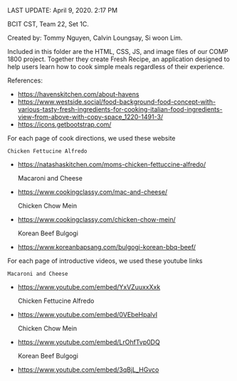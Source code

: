 <!-- COMP 1800 Projects 1 -->
LAST UPDATE: April 9, 2020. 2:17 PM

BCIT CST, Team 22, Set 1C.

Created by: Tommy Nguyen, Calvin Loungsay, Si woon Lim.

Included in this folder are the HTML, CSS, JS, and image files of our COMP 1800 project. Together they create Fresh Recipe, an application designed to help users learn how to cook simple meals regardless of their experience.

References:
- https://havenskitchen.com/about-havens
- https://www.westside.social/food-background-food-concept-with-various-tasty-fresh-ingredients-for-cooking-italian-food-ingredients-view-from-above-with-copy-space_1220-1491-3/
- https://icons.getbootstrap.com/

For each page of cook directions, we used these website

    Chicken Fettucine Alfredo
- https://natashaskitchen.com/moms-chicken-fettuccine-alfredo/

    Macaroni and Cheese
- https://www.cookingclassy.com/mac-and-cheese/

    Chicken Chow Mein
- https://www.cookingclassy.com/chicken-chow-mein/

    Korean Beef Bulgogi
- https://www.koreanbapsang.com/bulgogi-korean-bbq-beef/

For each page of introductive videos, we used these youtube links
    
    Macaroni and Cheese
- https://www.youtube.com/embed/YxVZuuxxXxk

    Chicken Fettucine Alfredo
- https://www.youtube.com/embed/0VEbeHpalvI

    Chicken Chow Mein
- https://www.youtube.com/embed/LrOhfTvp0DQ

    Korean Beef Bulgogi
- https://www.youtube.com/embed/3qBjL_HGvco
